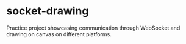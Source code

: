 # socket-drawing
Practice project showcasing communication through WebSocket and drawing on canvas on different platforms.
